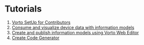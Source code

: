 # Tutorials

1. [Vorto SetUp for Contributors](tutorial_vortosetup_contributors.md)
2. [Consume and visualize device data with information models](tutorial-create_webapp_with_vorto.md)
3. [Create and publish information models using Vorto Web Editor](tutorial-create_and_publish_with_web_editor.md)
4. [Create Code Generator](tutorial_create_generator.md)